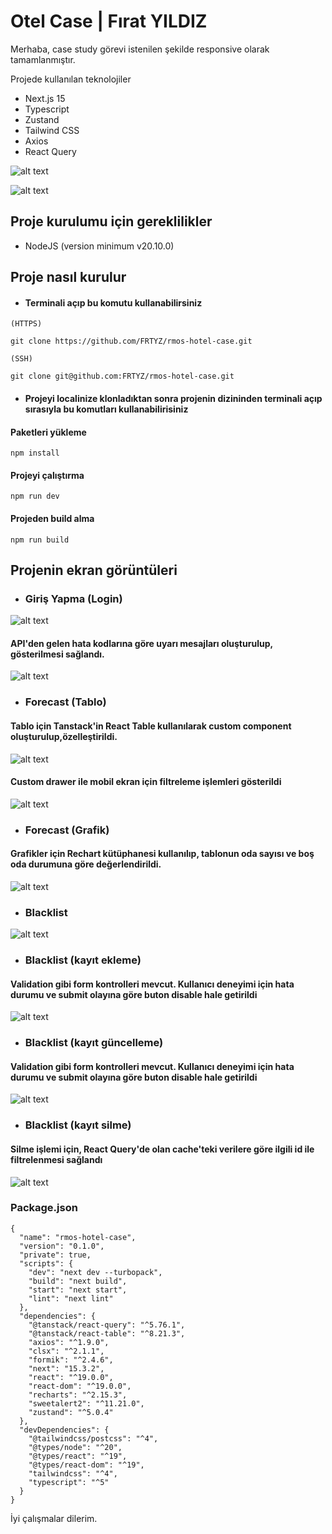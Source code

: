 # Otel Case | Fırat YILDIZ

Merhaba, case study görevi istenilen şekilde responsive olarak tamamlanmıştır.

Projede kullanılan teknolojiler
* Next.js 15
* Typescript
* Zustand
* Tailwind CSS
* Axios
* React Query

![alt text](https://github.com/FRTYZ/rmos-hotel-case/blob/main/public/forecast-table.png?raw=true)

![alt text](https://github.com/FRTYZ/rmos-hotel-case/blob/main/public/forecast-graph.png?raw=true)


## Proje kurulumu için gereklilikler
* NodeJS (version minimum v20.10.0)

## Proje nasıl kurulur

* #### Terminali açıp bu komutu kullanabilirsiniz

```
(HTTPS)

git clone https://github.com/FRTYZ/rmos-hotel-case.git

(SSH)

git clone git@github.com:FRTYZ/rmos-hotel-case.git
```

* #### Projeyi localinize klonladıktan sonra projenin dizininden terminali açıp sırasıyla bu komutları kullanabilirisiniz

#### Paketleri yükleme
```
npm install
```

#### Projeyi çalıştırma
```
npm run dev
```

#### Projeden build alma
```
npm run build
```

## Projenin ekran görüntüleri

* ### Giriş Yapma (Login)

![alt text](https://github.com/FRTYZ/rmos-hotel-case/blob/main/public/login.png?raw=true)

#### API'den gelen hata kodlarına göre uyarı mesajları oluşturulup, gösterilmesi sağlandı.

![alt text](https://github.com/FRTYZ/rmos-hotel-case/blob/main/public/login-alert.png?raw=true)


* ### Forecast (Tablo)

#### Tablo için Tanstack'in React Table kullanılarak custom component oluşturulup,özelleştirildi.

![alt text](https://github.com/FRTYZ/rmos-hotel-case/blob/main/public/forecast-table.png?raw=true)

#### Custom drawer ile mobil ekran için filtreleme işlemleri gösterildi

![alt text](https://github.com/FRTYZ/rmos-hotel-case/blob/main/public/forecast-filter-mobile.png?raw=true)

* ### Forecast (Grafik)

#### Grafikler için Rechart kütüphanesi kullanılıp, tablonun oda sayısı ve boş oda durumuna göre değerlendirildi.

![alt text](https://github.com/FRTYZ/rmos-hotel-case/blob/main/public/forecast-graph.png?raw=true)

* ### Blacklist

![alt text](https://github.com/FRTYZ/rmos-hotel-case/blob/main/public/blacklist.png?raw=true)

* ### Blacklist (kayıt ekleme)

#### Validation gibi form kontrolleri mevcut. Kullanıcı deneyimi için hata durumu ve submit olayına göre buton disable hale getirildi

![alt text](https://github.com/FRTYZ/rmos-hotel-case/blob/main/public/blacklist-create.png?raw=true)

* ### Blacklist (kayıt güncelleme)

#### Validation gibi form kontrolleri mevcut. Kullanıcı deneyimi için hata durumu ve submit olayına göre buton disable hale getirildi

![alt text](https://github.com/FRTYZ/rmos-hotel-case/blob/main/public/blacklist-update.png?raw=true)

* ### Blacklist (kayıt silme)

#### Silme işlemi için, React Query'de olan cache'teki verilere göre ilgili id ile filtrelenmesi sağlandı

![alt text](https://github.com/FRTYZ/rmos-hotel-case/blob/main/public/blacklist-delete.png?raw=true)

### Package.json
```
{
  "name": "rmos-hotel-case",
  "version": "0.1.0",
  "private": true,
  "scripts": {
    "dev": "next dev --turbopack",
    "build": "next build",
    "start": "next start",
    "lint": "next lint"
  },
  "dependencies": {
    "@tanstack/react-query": "^5.76.1",
    "@tanstack/react-table": "^8.21.3",
    "axios": "^1.9.0",
    "clsx": "^2.1.1",
    "formik": "^2.4.6",
    "next": "15.3.2",
    "react": "^19.0.0",
    "react-dom": "^19.0.0",
    "recharts": "^2.15.3",
    "sweetalert2": "^11.21.0",
    "zustand": "^5.0.4"
  },
  "devDependencies": {
    "@tailwindcss/postcss": "^4",
    "@types/node": "^20",
    "@types/react": "^19",
    "@types/react-dom": "^19",
    "tailwindcss": "^4",
    "typescript": "^5"
  }
}
```

İyi çalışmalar dilerim.
